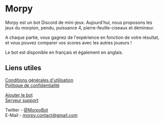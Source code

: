 # Morpy

Morpy est un bot Discord de mini-jeux. Aujourd'hui, nous proposons les jeux du morpion, pendu, puissance 4, pierre-feuille-ciseaux et démineur.

A chaque partie, vous gagnez de l'expérience en fonction de votre résultat, et vous pouvez comparer vos scores avec les autres joueurs !

Le bot est disponible en français et également en anglais.

## Liens utiles

[Conditions générales d'utilisation](/conditions.md)<br>
[Politique de confidentialité](/confidentialite.md)

[Ajouter le bot](https://discord.com/api/oauth2/authorize?client_id=627499643407958030&permissions=379904&scope=bot%20applications.commands)<br>
[Serveur support](https://discord.com/invite/qwrSNe3)

Twitter - [@MorpyBot](https://twitter.com/MorpyBot)<br>
E-Mail - [morpy.contact@gmail.com](mailto:morpy.contact@gmail.com)
